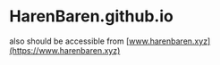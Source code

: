 # HarenBaren.github.io
also should be accessible from [www.harenbaren.xyz](https://www.harenbaren.xyz)
